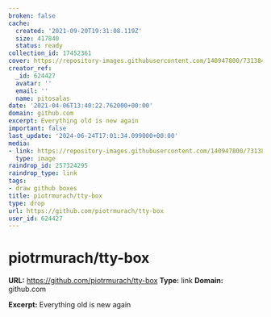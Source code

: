 ```yaml
---
broken: false
cache:
  created: '2021-09-20T19:31:08.119Z'
  size: 417840
  status: ready
collection_id: 17452361
cover: https://repository-images.githubusercontent.com/140947800/73138400-333a-11ea-9dc9-cb14bbe28187
creator_ref:
  _id: 624427
  avatar: ''
  email: ''
  name: pitosalas
date: '2021-04-06T13:40:22.762000+00:00'
domain: github.com
excerpt: Everything old is new again
important: false
last_update: '2024-06-24T17:01:34.099000+00:00'
media:
- link: https://repository-images.githubusercontent.com/140947800/73138400-333a-11ea-9dc9-cb14bbe28187
  type: image
raindrop_id: 257324295
raindrop_type: link
tags:
- draw github boxes
title: piotrmurach/tty-box
type: drop
url: https://github.com/piotrmurach/tty-box
user_id: 624427
---
```


# piotrmurach/tty-box

**URL:** https://github.com/piotrmurach/tty-box
**Type:** link
**Domain:** github.com

**Excerpt:** Everything old is new again
